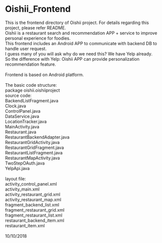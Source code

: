 # Oishii_Frontend
This is the frontend directory of Oishii project. For details regarding this project, please refer README.<br/>
Oishii is a restaurant search and recommendation APP + service to improve personal experience for foodies.<br/>
This frontend includes an Android APP to communicate with backend DB to handle user request.<br/>
I guess many of you will ask why do we need this? We have Yelp already.<br/>
So the difference with Yelp: Oishii APP can provide personalization recommendation feature.<br/>
<br/>
Frontend is based on Android platform.<br/>
<br/>
The basic code structure:<br/>
package oishii.oishiiproject<br/>
    source code:<br/>
        BackendListFragment.java<br/>
        Clock.java<br/>
        ControlPanel.java<br/>
        DataService.java<br/>
        LocationTracker.java<br/>
        MainActivity.java<br/>
        Restaurant.java<br/>
        RestaurantBackendAdapter.java<br/>
        RestaurantGridActivity.java<br/>
        RestaurantGridFragment.java<br/>
        RestaurantListFragment.java<br/>
        RestaurantMapActivity.java<br/>
        TwoStepOAuth.java<br/>
        YelpApi.java<br/>
 <br/>
    layout file:<br/>
        activity_control_panel.xml<br/>
        activity_main.xml<br/>
        activity_restaurant_grid.xml<br/>
        activity_restaurant_map.xml<br/>
        fragment_backend_list.xml<br/>
        fragment_restaurant_grid.xml<br/>
        fragment_restaurant_list.xml<br/>
        restaurant_backend_item.xml<br/>
        restaurant_item.xml<br/>
 <br/>
 10/10/2018
    


